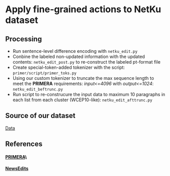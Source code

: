 # Apply fine-grained actions to NetKu dataset

## Processing 
- Run sentence-level difference encoding with `netku_edit.py`
- Conbine the labeled non-updated information with the updated contents: `netku_edit_post.py` to re-construct the labeled pt-format file
- Create special-token-added tokenizer with the script: `primer/script/primer_toks.py`
- Using our custom tokenizer to truncate the max sequence length to meet the **PRIMERA** requirements: *input<=4096* with *output<=1024*: `netku_edit_beftrunc.py`
- Run script to re-construcure the input data to maximum 10 paragraphs in each list from each cluster (WCEP10-like): `netku_edit_afttrunc.py`

## Source of our dataset
[Data](https://github.com/hhhuang/NetKu)

## References
#### [PRIMERA](https://github.com/allenai/PRIMER)\
#### [NewsEdits](https://github.com/isi-nlp/NewsEdits)

